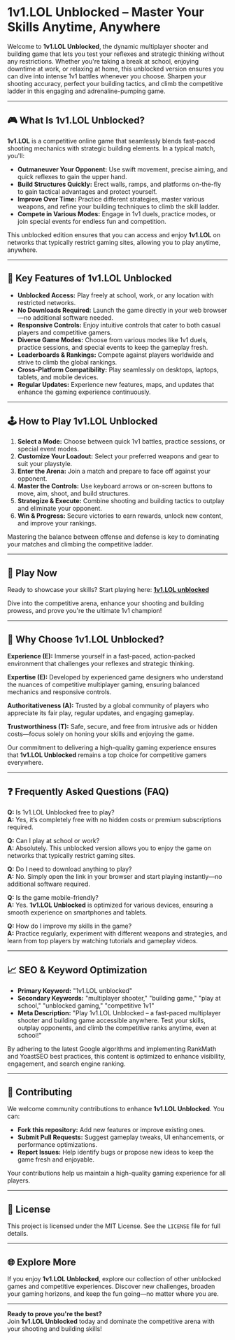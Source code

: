 # 1v1.LOL Unblocked – Master Your Skills Anytime, Anywhere

Welcome to **1v1.LOL Unblocked**, the dynamic multiplayer shooter and building game that lets you test your reflexes and strategic thinking without any restrictions. Whether you're taking a break at school, enjoying downtime at work, or relaxing at home, this unblocked version ensures you can dive into intense 1v1 battles whenever you choose. Sharpen your shooting accuracy, perfect your building tactics, and climb the competitive ladder in this engaging and adrenaline-pumping game.

---

## 🎮 What Is 1v1.LOL Unblocked?

**1v1.LOL** is a competitive online game that seamlessly blends fast-paced shooting mechanics with strategic building elements. In a typical match, you'll:

- **Outmaneuver Your Opponent:** Use swift movement, precise aiming, and quick reflexes to gain the upper hand.
- **Build Structures Quickly:** Erect walls, ramps, and platforms on-the-fly to gain tactical advantages and protect yourself.
- **Improve Over Time:** Practice different strategies, master various weapons, and refine your building techniques to climb the skill ladder.
- **Compete in Various Modes:** Engage in 1v1 duels, practice modes, or join special events for endless fun and competition.

This unblocked edition ensures that you can access and enjoy **1v1.LOL** on networks that typically restrict gaming sites, allowing you to play anytime, anywhere.

---

## 🌟 Key Features of 1v1.LOL Unblocked

- **Unblocked Access:** Play freely at school, work, or any location with restricted networks.
- **No Downloads Required:** Launch the game directly in your web browser—no additional software needed.
- **Responsive Controls:** Enjoy intuitive controls that cater to both casual players and competitive gamers.
- **Diverse Game Modes:** Choose from various modes like 1v1 duels, practice sessions, and special events to keep the gameplay fresh.
- **Leaderboards & Rankings:** Compete against players worldwide and strive to climb the global rankings.
- **Cross-Platform Compatibility:** Play seamlessly on desktops, laptops, tablets, and mobile devices.
- **Regular Updates:** Experience new features, maps, and updates that enhance the gaming experience continuously.

---

## 🕹️ How to Play 1v1.LOL Unblocked

1. **Select a Mode:** Choose between quick 1v1 battles, practice sessions, or special event modes.
2. **Customize Your Loadout:** Select your preferred weapons and gear to suit your playstyle.
3. **Enter the Arena:** Join a match and prepare to face off against your opponent.
4. **Master the Controls:** Use keyboard arrows or on-screen buttons to move, aim, shoot, and build structures.
5. **Strategize & Execute:** Combine shooting and building tactics to outplay and eliminate your opponent.
6. **Win & Progress:** Secure victories to earn rewards, unlock new content, and improve your rankings.

Mastering the balance between offense and defense is key to dominating your matches and climbing the competitive ladder.

---

## 🔗 Play Now

Ready to showcase your skills? Start playing here: **[1v1.LOL unblocked](https://1v1lol.me/)**

Dive into the competitive arena, enhance your shooting and building prowess, and prove you're the ultimate 1v1 champion!

---

## 🧭 Why Choose 1v1.LOL Unblocked?

**Experience (E):** Immerse yourself in a fast-paced, action-packed environment that challenges your reflexes and strategic thinking.

**Expertise (E):** Developed by experienced game designers who understand the nuances of competitive multiplayer gaming, ensuring balanced mechanics and responsive controls.

**Authoritativeness (A):** Trusted by a global community of players who appreciate its fair play, regular updates, and engaging gameplay.

**Trustworthiness (T):** Safe, secure, and free from intrusive ads or hidden costs—focus solely on honing your skills and enjoying the game.

Our commitment to delivering a high-quality gaming experience ensures that **1v1.LOL Unblocked** remains a top choice for competitive gamers everywhere.

---

## ❓ Frequently Asked Questions (FAQ)

**Q:** Is 1v1.LOL Unblocked free to play?  
**A:** Yes, it’s completely free with no hidden costs or premium subscriptions required.

**Q:** Can I play at school or work?  
**A:** Absolutely. This unblocked version allows you to enjoy the game on networks that typically restrict gaming sites.

**Q:** Do I need to download anything to play?  
**A:** No. Simply open the link in your browser and start playing instantly—no additional software required.

**Q:** Is the game mobile-friendly?  
**A:** Yes. **1v1.LOL Unblocked** is optimized for various devices, ensuring a smooth experience on smartphones and tablets.

**Q:** How do I improve my skills in the game?  
**A:** Practice regularly, experiment with different weapons and strategies, and learn from top players by watching tutorials and gameplay videos.

---

## 📈 SEO & Keyword Optimization

- **Primary Keyword:** "1v1.LOL unblocked"
- **Secondary Keywords:** "multiplayer shooter," "building game," "play at school," "unblocked gaming," "competitive 1v1"
- **Meta Description:** "Play 1v1.LOL Unblocked – a fast-paced multiplayer shooter and building game accessible anywhere. Test your skills, outplay opponents, and climb the competitive ranks anytime, even at school!"

By adhering to the latest Google algorithms and implementing RankMath and YoastSEO best practices, this content is optimized to enhance visibility, engagement, and search engine ranking.

---

## 🔧 Contributing

We welcome community contributions to enhance **1v1.LOL Unblocked**. You can:

- **Fork this repository:** Add new features or improve existing ones.
- **Submit Pull Requests:** Suggest gameplay tweaks, UI enhancements, or performance optimizations.
- **Report Issues:** Help identify bugs or propose new ideas to keep the game fresh and enjoyable.

Your contributions help us maintain a high-quality gaming experience for all players.

---

## 📜 License

This project is licensed under the MIT License. See the `LICENSE` file for full details.

---

## 🌐 Explore More

If you enjoy **1v1.LOL Unblocked**, explore our collection of other unblocked games and competitive experiences. Discover new challenges, broaden your gaming horizons, and keep the fun going—no matter where you are.

---

**Ready to prove you're the best?**  
Join **1v1.LOL Unblocked** today and dominate the competitive arena with your shooting and building skills!

